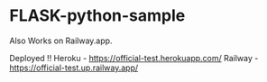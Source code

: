 # FLASK-python-sample

Also Works on Railway.app.


Deployed !!
Heroku  - https://official-test.herokuapp.com/
Railway - https://official-test.up.railway.app/
